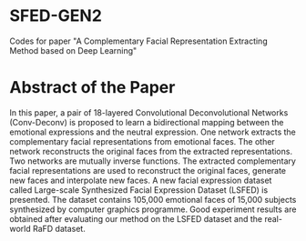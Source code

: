 # SFED-GEN2
Codes for paper "A Complementary Facial Representation Extracting Method based on Deep Learning"

# Abstract of the Paper
In this paper, a pair of 18-layered Convolutional Deconvolutional Networks (Conv-Deconv) is proposed to learn a bidirectional mapping between the emotional expressions and the neutral expression.
One network extracts the complementary facial representations from emotional faces.
The other network reconstructs the original faces from the extracted representations.
Two networks are mutually inverse functions.
The extracted complementary facial representations are used to reconstruct the original faces, generate new faces and interpolate new faces.
A new facial expression dataset called Large-scale Synthesized Facial Expression Dataset (LSFED) is presented.
The dataset contains 105,000 emotional faces of 15,000 subjects synthesized by computer graphics programme.
Good experiment results are obtained after evaluating our method on the LSFED dataset and the real-world RaFD dataset.